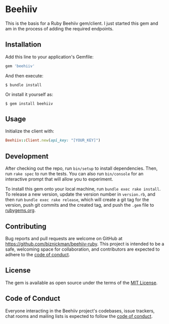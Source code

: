 # Beehiiv

This is the basis for a Ruby Beehiiv gem/client. I just started this gem and am in the process of adding the required endpoints.

## Installation

Add this line to your application's Gemfile:

```ruby
gem 'beehiiv'
```

And then execute:

    $ bundle install

Or install it yourself as:

    $ gem install beehiiv

## Usage

Initialize the client with:

```ruby
Beehiiv::Client.new(api_key: "[YOUR_KEY]")
```

## Development

After checking out the repo, run `bin/setup` to install dependencies. Then, run `rake spec` to run the tests. You can also run `bin/console` for an interactive prompt that will allow you to experiment.

To install this gem onto your local machine, run `bundle exec rake install`. To release a new version, update the version number in `version.rb`, and then run `bundle exec rake release`, which will create a git tag for the version, push git commits and the created tag, and push the `.gem` file to [rubygems.org](https://rubygems.org).

## Contributing

Bug reports and pull requests are welcome on GitHub at https://github.com/biznickman/beehiiv-ruby. This project is intended to be a safe, welcoming space for collaboration, and contributors are expected to adhere to the [code of conduct](https://github.com/biznickman]/beehiiv-ruby/blob/master/CODE_OF_CONDUCT.md).

## License

The gem is available as open source under the terms of the [MIT License](https://opensource.org/licenses/MIT).

## Code of Conduct

Everyone interacting in the Beehiiv project's codebases, issue trackers, chat rooms and mailing lists is expected to follow the [code of conduct](https://github.com/biznickman/beehiiv-ruby/blob/master/CODE_OF_CONDUCT.md).
